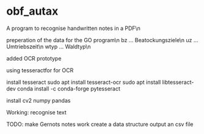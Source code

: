# obf_autax
A program to recognise handwritten notes in a PDF\n

preperation of the data for the GO program\n
bz ... Beatockungsziele\n
uz ... Umtriebszeit\n
wtyp ... Waldtyp\n

added OCR prototype

using tesseractfor for OCR

install tesseract
sudo apt install tesseract-ocr
sudo apt install libtesseract-dev
conda install -c conda-forge pytesseract

install
cv2
numpy
pandas

Working:
recognise text

TODO:
make Gernots notes work
create a data structure
output an csv file
